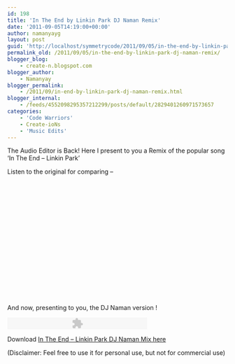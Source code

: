 ```yaml
---
id: 198
title: 'In The End by Linkin Park DJ Naman Remix'
date: '2011-09-05T14:19:00+00:00'
author: namanyayg
layout: post
guid: 'http://localhost/symmetrycode/2011/09/05/in-the-end-by-linkin-park-dj-naman-remix/'
permalink_old: /2011/09/05/in-the-end-by-linkin-park-dj-naman-remix/
blogger_blog:
    - create-n.blogspot.com
blogger_author:
    - Namanyay
blogger_permalink:
    - /2011/09/in-end-by-linkin-park-dj-naman-remix.html
blogger_internal:
    - /feeds/4552098295357212299/posts/default/2829401260971573657
categories:
    - 'Code Warriors'
    - Create-ioNs
    - 'Music Edits'
---
```


The Audio Editor is Back!
 Here I present to you a Remix of the popular song ‘In The End – Linkin Park’
  

 Listen to the original for comparing –
  
<object class="" codebase="http://download.macromedia.com/pub/shockwave/cabs/flash/swflash.cab#version=6,0,40,0" data-thumbnail-src="http://2.gvt0.com/vi/eVTXPUF4Oz4/0.jpg" height="266" width="320"><param name="movie" value="http://www.youtube.com/v/eVTXPUF4Oz4&fs=1&source=uds"><param name="bgcolor" value="#FFFFFF"><embed height="266" src="http://www.youtube.com/v/eVTXPUF4Oz4&fs=1&source=uds" type="application/x-shockwave-flash" width="320">



And now, presenting to you, the DJ Naman version !


<embed height="27" src="http://www.google.com/reader/ui/3523697345-audio-player.swf?audioUrl=https://sites.google.com/site/animationbyn/intheenddjnaman/InTheEnd-DJNaman.mp3?revision=3" type="application/x-shockwave-flash" width="320" wmode="transparent">


Download [In The End – Linkin Park DJ Naman Mix here](https://sites.google.com/site/animationbyn/intheenddjnaman/InTheEnd-DJNaman.mp3?revision=3)


(Disclaimer: Feel free to use it for personal use, but not for commercial use)